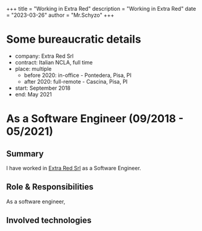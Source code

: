 +++
title = "Working in Extra Red"
description = "Working in Extra Red"
date = "2023-03-26"
author = "Mr.Schyzo"
+++

# Some bureaucratic details
- company: Extra Red Srl
- contract: Italian NCLA, full time
- place: multiple
  - before 2020: in-office - Pontedera, Pisa, PI
  - after 2020: full-remote - Cascina, Pisa, PI
- start: September 2018
- end: May 2021

# As a Software Engineer (09/2018 - 05/2021)

## Summary

I have worked in [Extra Red Srl](https://www.extrasys.it/en/red) as a Software Engineer.

## Role & Responsibilities

As a software engineer,

## Involved technologies
